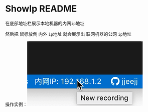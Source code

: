 # ShowIp README

在底部地址栏展示本地机器的内网`ip`地址

然后把 鼠标放倒 内外 `ip`地址 就会展示出 联网机器的公网 `ip`地址

操作实例：![show](./demo.gif)




